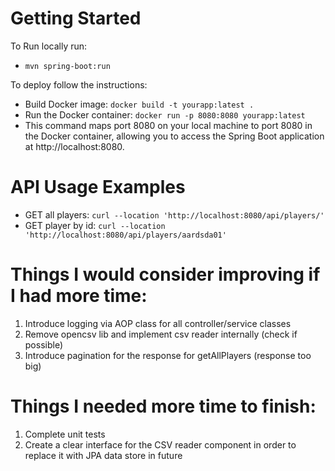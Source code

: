 # Getting Started

To Run locally run:
* `mvn spring-boot:run`

To deploy follow the instructions:
* Build Docker image: `docker build -t yourapp:latest .`
* Run the Docker container: `docker run -p 8080:8080 yourapp:latest`
* This command maps port 8080 on your local machine to port 8080 in the Docker container, allowing you to access the Spring Boot application at http://localhost:8080.

# API Usage Examples

* GET all players: `curl --location 'http://localhost:8080/api/players/'`
* GET player by id: `curl --location 'http://localhost:8080/api/players/aardsda01'`

# Things I would consider improving if I had more time:
1. Introduce logging via AOP class for all controller/service classes
2. Remove opencsv lib and implement csv reader internally (check if possible)
3. Introduce pagination for the response for getAllPlayers (response too big)

# Things I needed more time to finish:
1. Complete unit tests
2. Create a clear interface for the CSV reader component in order to replace it with JPA data store in future